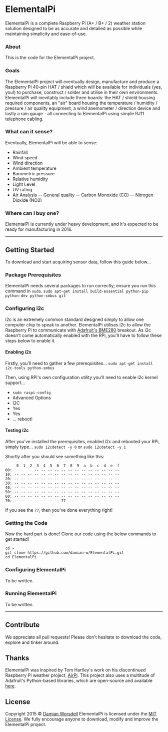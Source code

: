 # ElementalPi
ElementalPi is a complete Raspberry Pi (A+ / B+ / 2) weather station solution designed to be as accurate and detailed as possible while maintaining simplicity and ease-of-use. 

### About
This is the code for the ElementalPi project.

### Goals
The ElementalPi project will eventually design, manufacture and produce a Raspberry Pi 40-pin HAT / shield which will be available for individuals (yes, you!) to purchase, construct / solder and utilise in their own environments. ElementalPi will inevitably include three boards: the HAT / shield housing required components, an "air" board housing the temperature / humidity / pressure / air quality equipment, a wind anemometer / direction device and lastly a rain gauge - all connecting to ElementalPi using simple RJ11 telephone cabling.

### What can it sense?
Eventually, ElementalPi will be able to sense:
- Rainfall
- Wind speed
- Wind direction
- Ambient temperature
- Barometric pressure
- Relative humidity
- Light Level
- UV rating
- Air Analysis
-- General quality
-- Carbon Monoxide (CO)
-- Nitrogen Dioxide (NO2)

### Where can I buy one?
ElementalPi is currently under heavy development, and it's expected to be ready for manufacturing in 2016.

---

## Getting Started
To download and start acquiring sensor data, follow this guide below...

### Package Prerequisites
ElementalPi needs several packages to run correctly; ensure you run this command in `sudo`.
`sudo apt-get install build-essential python-pip python-dev python-smbus git`

### Configuring i2c
i2c is an extremely common standard designed simply to allow one computer chip to speak to another. ElementalPi utilises i2c to allow the Raspberry Pi to communicate with [Adafruit's BME280](https://www.adafruit.com/product/2652) breakout. As i2c doesn't come automatically enabled with the RPi, you'll have to follow these steps below to enable it.

#### Enabling i2x
Firstly, you'll need to gather a few prerequisites...
`sudo apt-get install i2c-tools python-smbus`

Then, using RPi's own configuration utility you'll need to enable i2c kernel support...
- `sudo raspi-config`
- Advanced Options
- I2C
- Yes
- Yes
- ... reboot!

#### Testing i2c
After you've installed the prerequisites, enabled i2c and rebooted your RPi, simply type...
`sudo i2cdetect -y 0` or `sudo i2cdetect -y 1`

Shortly after you should see something like this:

```
	 0  1  2  3  4  5  6  7  8  9  a  b  c  d  e  f
00:          -- -- -- -- -- -- -- -- -- -- -- -- -- 
10: -- -- -- -- -- -- -- -- -- -- -- -- -- -- -- -- 
20: -- -- -- -- -- -- -- -- -- -- -- -- -- -- -- -- 
30: -- -- -- -- -- -- -- -- -- -- -- -- -- -- -- -- 
40: -- -- -- -- -- -- -- -- -- -- -- -- -- -- -- -- 
50: -- -- -- -- -- -- -- -- -- -- -- -- -- -- -- -- 
60: -- -- -- -- -- -- -- -- -- -- -- -- -- -- -- -- 
70: -- -- -- -- -- -- -- 77
```

If you see the `77`, then you've done everything right!

### Getting the Code
Now the hard part is done! Clone our code using the below commands to get started!

```
cd ~
git clone https://github.com/damian-w/ElementalPi.git
cd ElementalPi
```

### Configuring ElementalPi
To be written.

### Running ElementalPi
To be written.

---

## Contribute
We appreciate all pull requests! Please don't hesitate to download the code, explore and tinker around.

## Thanks
ElementalPi was inspired by Tom Hartley's work on his discontinued Raspberry Pi weather project, [AirPi](http://airpi.es/).
This project also uses a multitude of Adafruit's Python-based libraries, which are open-source and available [here](https://github.com/adafruit).

## License
Copyright 2015 © [Damian Worsdell](http://djw.net.au/)
ElementalPi is licensed under the [MIT License](http://opensource.org/licenses/MIT).
We fully encourage anyone to download, modify and improve the ElementalPi project.